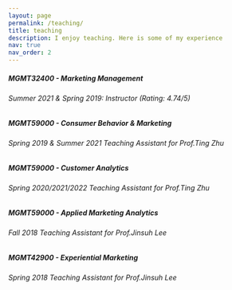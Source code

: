 ```yaml
---
layout: page
permalink: /teaching/
title: teaching
description: I enjoy teaching. Here is some of my experience
nav: true
nav_order: 2
---
```


<!-- MGMT32400 - Marketing Management Summer 2021/Spring 2019
Instructor Rating:4.74/5
•
MGMT59000 - Consumer Behavior & Mktg Spring 2022/Spring 2020
Teaching Assistant for Prof.Ting Zhu
•
MGMT59000 - Customer Analytics Spring 2022/Spring 2020
Teaching Assistant for Prof.Ting Zhu
•
MGMT59000 - Applied Marketing Analytics Fall 2018
Teaching Assistant for Prof.Jinsuh Lee
•
MGMT42900 - Experimental Marketing Spring 2018
Teaching Assistant for Prof.Jinsuh Lee -->

<div class="card mt-3">
  <div class="p-3">
    <div class="row">
      <div class="col-sm-10">
        <h5 class="font-weight-bold">MGMT32400 - Marketing Management</h5>
      </div>
      <div class="col-sm-2 text-left text-sm-right">
        <!-- <span class="badge font-weight-bold danger-color-dark text-uppercase align-middle">
            10-701
        </span> -->
      </div>
    </div>
    <h6 class="font-italic mt-2 mt-sm-0">Summer 2021 & Spring 2019: Instructor (Rating: 4.74/5)</h6>
    <ul class="card-text font-weight-light list-group list-group-flush">
      <!-- <li class="list-group-item">Some description</li> -->
    </ul>
  </div>
</div>

<div class="card mt-3">
  <div class="p-3">
    <div class="row">
      <div class="col-sm-10">
        <h5 class="font-weight-bold">MGMT59000 - Consumer Behavior & Marketing</h5>
      </div>
      <div class="col-sm-2 text-left text-sm-right">
        <!-- <span class="badge font-weight-bold danger-color-dark text-uppercase align-middle">
            10-701
        </span> -->
      </div>
    </div>
    <h6 class="font-italic mt-2 mt-sm-0">Spring 2019 & Summer 2021 Teaching Assistant for Prof.Ting Zhu</h6>
<!--     <ul class="card-text font-weight-light list-group list-group-flush">
      <li class="list-group-item">Graduate-level introduction to machine learning course taught by <a href="http://www.cs.cmu.edu/~ggordon">Geoff Gordon</a> and <a href="http://www.cs.cmu.edu/~aarti">Aarti Singh</a>.</li>
    </ul> -->
  </div>
</div>
<div class="card mt-3">
  <div class="p-3">
    <div class="row">
      <div class="col-sm-10">
        <h5 class="font-weight-bold">MGMT59000 - Customer Analytics</h5>
      </div>
      <div class="col-sm-2 text-left text-sm-right">
        <!-- <span class="badge font-weight-bold danger-color-dark text-uppercase align-middle">
            10-701
        </span> -->
      </div>
    </div>
    <h6 class="font-italic mt-2 mt-sm-0">Spring 2020/2021/2022 Teaching Assistant for Prof.Ting Zhu</h6>
<!--     <ul class="card-text font-weight-light list-group list-group-flush">
      <li class="list-group-item">Graduate-level introduction to machine learning course taught by <a href="http://www.cs.cmu.edu/~ggordon">Geoff Gordon</a> and <a href="http://www.cs.cmu.edu/~aarti">Aarti Singh</a>.</li>
    </ul> -->
  </div>
</div>

<div class="card mt-3">
  <div class="p-3">
    <div class="row">
      <div class="col-sm-10">
        <h5 class="font-weight-bold">MGMT59000 - Applied Marketing Analytics</h5>
      </div>
      <div class="col-sm-2 text-left text-sm-right">
        <!-- <span class="badge font-weight-bold danger-color-dark text-uppercase align-middle">
            10-701
        </span> -->
      </div>
    </div>
    <h6 class="font-italic mt-2 mt-sm-0">Fall 2018 Teaching Assistant for Prof.Jinsuh Lee</h6>
<!--     <ul class="card-text font-weight-light list-group list-group-flush">
      <li class="list-group-item">Graduate-level introduction to machine learning course taught by <a href="http://www.cs.cmu.edu/~ggordon">Geoff Gordon</a> and <a href="http://www.cs.cmu.edu/~aarti">Aarti Singh</a>.</li>
    </ul> -->
  </div>
</div>

<div class="card mt-3">
  <div class="p-3">
    <div class="row">
      <div class="col-sm-10">
        <h5 class="font-weight-bold">MGMT42900 - Experiential Marketing</h5>
      </div>
      <div class="col-sm-2 text-left text-sm-right">
        <!-- <span class="badge font-weight-bold danger-color-dark text-uppercase align-middle">
            10-701
        </span> -->
      </div>
    </div>
    <h6 class="font-italic mt-2 mt-sm-0">Spring 2018 Teaching Assistant for Prof.Jinsuh Lee</h6>
<!--     <ul class="card-text font-weight-light list-group list-group-flush">
      <li class="list-group-item">Graduate-level introduction to machine learning course taught by <a href="http://www.cs.cmu.edu/~ggordon">Geoff Gordon</a> and <a href="http://www.cs.cmu.edu/~aarti">Aarti Singh</a>.</li>
    </ul> -->
  </div>
</div>


